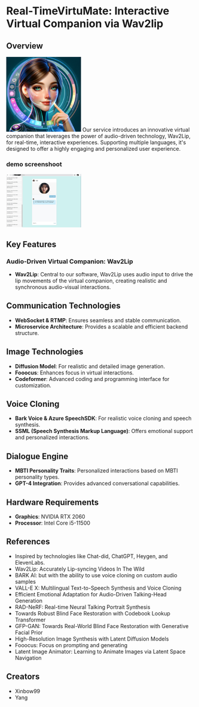 # Real-TimeVirtuMate: Interactive Virtual Companion via Wav2lip

## Overview
<img src="pic1.png" alt="pic1" width="200"/>
Our service introduces an innovative virtual companion that leverages the power of audio-driven technology, Wav2Lip, for real-time, interactive experiences. Supporting multiple languages, it's designed to offer a highly engaging and personalized user experience.

### demo screenshoot
<img src="demo1.jpg" alt="demo1" width="200"/>

## Key Features

### Audio-Driven Virtual Companion: Wav2Lip
- **Wav2Lip**: Central to our software, Wav2Lip uses audio input to drive the lip movements of the virtual companion, creating realistic and synchronous audio-visual interactions.

## Communication Technologies
- **WebSocket & RTMP**: Ensures seamless and stable communication.
- **Microservice Architecture**: Provides a scalable and efficient backend structure.

## Image Technologies
- **Diffusion Model**: For realistic and detailed image generation.
- **Fooocus**: Enhances focus in virtual interactions.
- **Codeformer**: Advanced coding and programming interface for customization.

## Voice Cloning
- **Bark Voice & Azure SpeechSDK**: For realistic voice cloning and speech synthesis.
- **SSML (Speech Synthesis Markup Language)**: Offers emotional support and personalized interactions.

## Dialogue Engine
- **MBTI Personality Traits**: Personalized interactions based on MBTI personality types.
- **GPT-4 Integration**: Provides advanced conversational capabilities.

## Hardware Requirements
- **Graphics**: NVIDIA RTX 2060
- **Processor**: Intel Core i5-11500

## References
- Inspired by technologies like Chat-did, ChatGPT, Heygen, and ElevenLabs.
- Wav2Lip: Accurately Lip-syncing Videos In The Wild
- BARK AI: but with the ability to use voice cloning on custom audio samples
- VALL-E X: Multilingual Text-to-Speech Synthesis and Voice Cloning
- Efficient Emotional Adaptation for Audio-Driven Talking-Head Generation
- RAD-NeRF: Real-time Neural Talking Portrait Synthesis
- Towards Robust Blind Face Restoration with Codebook Lookup Transformer
- GFP-GAN: Towards Real-World Blind Face Restoration with Generative Facial Prior
- High-Resolution Image Synthesis with Latent Diffusion Models
- Fooocus: Focus on prompting and generating
- Latent Image Animator: Learning to Animate Images via Latent Space Navigation
## Creators
- Xinbow99
- Yang

